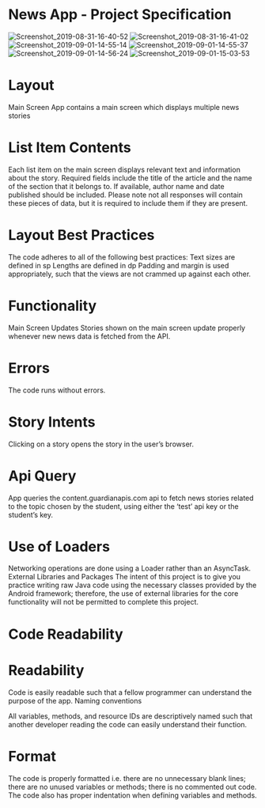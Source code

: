# News App - Project Specification
![Screenshot_2019-08-31-16-40-52](https://user-images.githubusercontent.com/21079553/64076969-c827f500-cccb-11e9-8904-a90f70fd63c2.png)
![Screenshot_2019-08-31-16-41-02](https://user-images.githubusercontent.com/21079553/64076970-c827f500-cccb-11e9-8dd8-3f18b646690a.png)
![Screenshot_2019-09-01-14-55-14](https://user-images.githubusercontent.com/21079553/64076971-c827f500-cccb-11e9-8bde-af16505fd202.png)
![Screenshot_2019-09-01-14-55-37](https://user-images.githubusercontent.com/21079553/64076972-c8c08b80-cccb-11e9-8f37-3b1099a3d0cf.png)
![Screenshot_2019-09-01-14-56-24](https://user-images.githubusercontent.com/21079553/64076973-c9f1b880-cccb-11e9-8dad-f87c6686f34d.png)
![Screenshot_2019-09-01-15-03-53](https://user-images.githubusercontent.com/21079553/64076974-ca8a4f00-cccb-11e9-9ebb-d580e14a99f6.png)


# Layout
Main Screen
App contains a main screen which displays multiple news stories

# List Item Contents
 Each list item on the main screen displays relevant text and information about the story.
 Required fields include the title of the article and the name of the section that it belongs to.
 If available, author name and date published should be included.
 Please note not all responses will contain these pieces of data,
 but it is required to include them if they are present.

# Layout Best Practices
The code adheres to all of the following best practices: 
    Text sizes are defined in sp
    Lengths are defined in dp
    Padding and margin is used appropriately,
    such that the views are not crammed up against each other.

# Functionality
Main Screen Updates
Stories shown on the main screen update properly whenever new news data is fetched from the API.

# Errors
The code runs without errors.

# Story Intents
Clicking on a story opens the story in the user’s browser.

# Api Query
App queries the content.guardianapis.com api to fetch news stories
related to the topic chosen by the student, 
using either the ‘test’ api key or the student’s key.

# Use of Loaders
Networking operations are done using a Loader rather than an AsyncTask.
External Libraries and Packages
The intent of this project is to give you practice writing raw Java code using the necessary classes provided by the Android framework; therefore, the use of external libraries for the core functionality will not be permitted to complete this project.
# Code Readability

# Readability
Code is easily readable such that a fellow programmer can understand the purpose of the app.
Naming conventions

All variables, methods, and resource IDs are descriptively named such that another developer reading the code can easily understand their function.

# Format
The code is properly formatted i.e. there are no unnecessary blank lines; there are no unused variables or methods; there is no commented out code. The code also has proper indentation when defining variables and methods.
